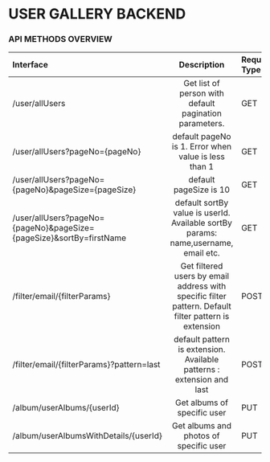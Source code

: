 # USER GALLERY BACKEND

### API METHODS OVERVIEW

| Interface                                                           |                                              Description                                              | Request Type |
| :------------------------------------------------------------------ | :---------------------------------------------------------------------------------------------------: | :----------- |
| /user/allUsers                                                      |                        Get list of person with default pagination parameters.                         | GET          |
| /user/allUsers?pageNo={pageNo}                                      |                         default pageNo is 1. Error when value is less than 1                          | GET          |
| /user/allUsers?pageNo={pageNo}&pageSize={pageSize}                  |                                        default pageSize is 10                                         | GET          |
| /user/allUsers?pageNo={pageNo}&pageSize={pageSize}&sortBy=firstName |          default sortBy value is userId. Available sortBy params: name,username, email etc.           | GET          |
| /filter/email/{filterParams}                                        | Get filtered users by email address with specific filter pattern. Default filter pattern is extension | POST         |
| /filter/email/{filterParams}?pattern=last                           |                 default pattern is extension. Available patterns : extension and last                 | POST         |
| /album/userAlbums/{userId}                                          |                                      Get albums of specific user                                      | PUT          |
| /album/userAlbumsWithDetails/{userId}                               |                                Get albums and photos of specific user                                 | PUT          |
